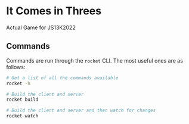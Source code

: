 # It Comes in Threes

Actual Game for JS13K2022

## Commands

Commands are run through the `rocket` CLI. The most useful ones are as follows:

```bash
# Get a list of all the commands available
rocket -h

# Build the client and server
rocket build

# Build the client and server and then watch for changes
rocket watch
```
